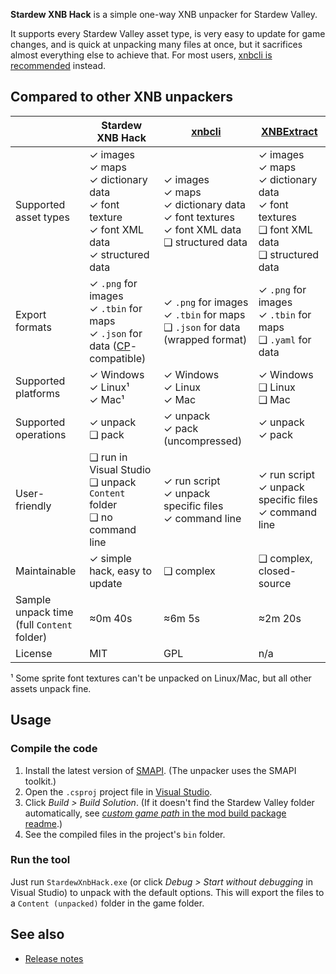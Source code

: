 **Stardew XNB Hack** is a simple one-way XNB unpacker for Stardew Valley.

It supports every Stardew Valley asset type, is very easy to update for game changes, and is quick
at unpacking many files at once, but it sacrifices almost everything else to achieve that. For most
users, [xnbcli is recommended](https://stardewvalleywiki.com/Modding:Editing_XNB_files#Unpack_game_files)
instead.

## Compared to other XNB unpackers
&nbsp;                | Stardew XNB Hack | [xnbcli](https://github.com/LeonBlade/xnbcli/) | [XNBExtract](https://community.playstarbound.com/threads/110976)
--------------------- | ---------------- | ------ | -----------
Supported asset types | ✓ images<br />✓ maps<br />✓ dictionary data<br />✓ font texture<br />✓ font XML data<br />✓ structured data | ✓ images<br />✓ maps<br />✓ dictionary data<br />✓ font textures<br />✓ font XML data<br />❑ structured data | ✓ images<br />✓ maps<br />✓ dictionary data<br />✓ font textures<br />❑ font XML data<br />❑ structured data
Export formats | ✓ `.png` for images<br />✓ `.tbin` for maps<br />✓ `.json` for data ([CP](https://www.nexusmods.com/stardewvalley/mods/1915)-compatible) | ✓ `.png` for images<br />✓ `.tbin` for maps<br />❑ `.json` for data (wrapped format) | ✓ `.png` for images<br />✓ `.tbin` for maps<br />❑ `.yaml` for data
Supported platforms | ✓ Windows<br />✓ Linux¹<br />✓ Mac¹ | ✓ Windows<br />✓ Linux<br />✓ Mac | ✓ Windows<br />❑ Linux<br />❑ Mac
Supported operations | ✓ unpack<br />❑ pack | ✓ unpack<br />✓ pack  (uncompressed) | ✓ unpack<br />✓ pack
User-friendly | ❑ run in Visual Studio<br />❑ unpack `Content` folder<br />❑ no command line | ✓ run script<br />✓ unpack specific files<br />✓ command line | ✓ run script<br />✓ unpack specific files<br />✓ command line
Maintainable | ✓ simple hack, easy to update | ❑ complex | ❑ complex, closed-source
Sample unpack time<br />(full `Content` folder) | ≈0m 40s | ≈6m 5s | ≈2m 20s
License | MIT | GPL | n/a

¹ Some sprite font textures can't be unpacked on Linux/Mac, but all other assets unpack fine.

## Usage
### Compile the code
1. Install the latest version of [SMAPI](https://smapi.io/). (The unpacker uses the SMAPI toolkit.)
2. Open the `.csproj` project file in [Visual Studio](https://visualstudio.microsoft.com/vs/).
3. Click _Build > Build Solution_. (If it doesn't find the Stardew Valley folder automatically, see
   [_custom game path_ in the mod build package readme](https://smapi.io/package/custom-game-path).)
4. See the compiled files in the project's `bin` folder.

### Run the tool
Just run `StardewXnbHack.exe` (or click _Debug > Start without debugging_ in Visual Studio) to
unpack with the default options. This will export the files to a `Content (unpacked)` folder in the
game folder.

## See also
* [Release notes](release-notes.md)
